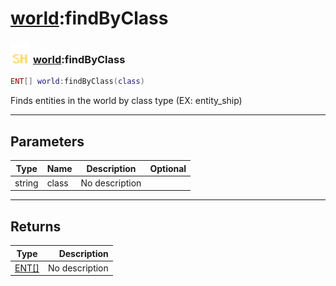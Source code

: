 # [world](../world/README.md):findByClass

### <img src="../../.gitbook/assets/shared.png" width="32" height="32" /> [world](../world/README.md):findByClass

```lua
ENT[] world:findByClass(class)
```

Finds entities in the world by class type (EX: entity_ship)<br>

-----------------
## Parameters

| Type   | Name | Description | Optional |
| ------ | ---- | ----------- | -------: |
| string | class | No description |  |

-----------------
## Returns

| Type   | Description |
| ------ | ----------: |
| [ENT[]](../ent[]/README.md) | No description |
